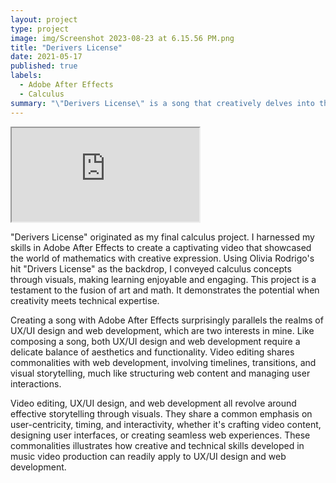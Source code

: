 ```yaml
---
layout: project
type: project
image: img/Screenshot 2023-08-23 at 6.15.56 PM.png
title: "Derivers License"
date: 2021-05-17
published: true
labels:
  - Adobe After Effects
  - Calculus
summary: "\"Derivers License\" is a song that creatively delves into the topic of calculus derivatives. It was composed and directed by me, Shedrick Ulibas, and cleverly uses the melody of Olivia Rodrigo's hit song \"Drivers License\" to explore mathematical concepts, making it a unique and educational adaptation."
---
```



<div class="ratio ratio-16x9">
  <iframe src="https://www.youtube.com/watch?v=A1G0Yn_G3fE" title="YouTube video" allowfullscreen></iframe>
</div>

"Derivers License" originated as my final calculus project. I harnessed my skills in Adobe After Effects to create a captivating video that showcased the world of mathematics with creative expression. Using Olivia Rodrigo's hit "Drivers License" as the backdrop, I conveyed calculus concepts through visuals, making learning enjoyable and engaging. This project is a testament to the fusion of art and math. It demonstrates the potential when creativity meets technical expertise.

Creating a song with Adobe After Effects surprisingly parallels the realms of UX/UI design and web development, which are two interests in mine. Like composing a song, both UX/UI design and web development require a delicate balance of aesthetics and functionality. Video editing shares commonalities with web development, involving timelines, transitions, and visual storytelling, much like structuring web content and managing user interactions.

Video editing, UX/UI design, and web development all revolve around effective storytelling through visuals. They share a common emphasis on user-centricity, timing, and interactivity, whether it's crafting video content, designing user interfaces, or creating seamless web experiences. These commonalities illustrates how creative and technical skills developed in music video production can readily apply to UX/UI design and web development.
